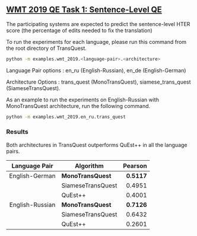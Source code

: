 ## [WMT 2019 QE Task 1: Sentence-Level QE](http://www.statmt.org/wmt19/qe-task.html)
The participating systems are expected to predict the sentence-level HTER score (the percentage of edits needed to fix the translation)

To run the experiments for each language, please run this command from the root directory of TransQuest.  

```bash
python -m examples.wmt_2019.<language-pair>.<architecture>
```

Language Pair options :  en_ru (English-Russian), en_de (English-German)

Architecture Options : trans_quest (MonoTransQuest), siamese_trans_quest (SiameseTransQuest).

As an example to run the experiments on English-Russian with MonoTransQuest architecture, run the following command. 

```bash
python -m examples.wmt_2019.en_ru.trans_quest
```

### Results
Both architectures in TransQuest outperforms QuEst++  in all the language pairs.

| Language Pair           |     Algorithm        |  Pearson | 
|:-----------------------:|--------------------- | -------: | 
| English-German          |**MonoTransQuest**    |**0.5117**|
|                         |  SiameseTransQuest   |  0.4951  |
|                         |  QuEst++             |  0.4001  | 
| English-Russian         |**MonoTransQuest**    |**0.7126**|
|                         |  SiameseTransQuest   |  0.6432  |
|                         |  QuEst++             |  0.2601  |